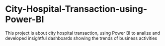 # City-Hospital-Transaction-using-Power-BI
This project is about city hospital transaction, using Power BI to analize and developed insightful dashboards showing the trends of business activities
